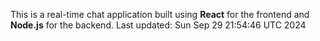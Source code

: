 This is a real-time chat application built using **React** for the frontend and **Node.js** for the backend.
Last updated: Sun Sep 29 21:54:46 UTC 2024

